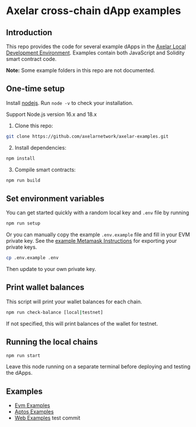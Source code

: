 # Axelar cross-chain dApp examples

## Introduction

This repo provides the code for several example dApps in the [Axelar Local Development Environment](https://github.com/axelarnetwork/axelar-local-dev). Examples contain both JavaScript and Solidity smart contract code.

**Note:** Some example folders in this repo are not documented.

## One-time setup

Install [nodejs](https://nodejs.org/en/download/). Run `node -v` to check your installation.

Support Node.js version 16.x and 18.x

1. Clone this repo:

```bash
git clone https://github.com/axelarnetwork/axelar-examples.git
```

2. Install dependencies:

```bash
npm install
```

3. Compile smart contracts:

```bash
npm run build
```

## Set environment variables

You can get started quickly with a random local key and `.env` file by running

```bash
npm run setup
```

Or you can manually copy the example `.env.example` file and fill in your EVM private key. See the [example Metamask Instructions](https://metamask.zendesk.com/hc/en-us/articles/360015289632-How-to-export-an-account-s-private-key) for exporting your private keys.

```bash
cp .env.example .env
```

Then update to your own private key.

## Print wallet balances

This script will print your wallet balances for each chain.

```bash
npm run check-balance [local|testnet]
```

If not specified, this will print balances of the wallet for testnet.

## Running the local chains

```bash
npm run start
```

Leave this node running on a separate terminal before deploying and testing the dApps.

## Examples

-   [Evm Examples](/examples/evm/)
-   [Aptos Examples](/examples/aptos/)
-   [Web Examples](/examples-web/)
test commit